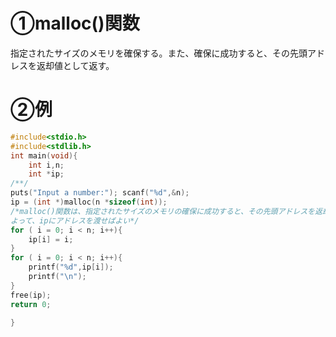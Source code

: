 # ➀malloc()関数

指定されたサイズのメモリを確保する。また、確保に成功すると、その先頭アドレスを返却値として返す。

# ➁例
```c
#include<stdio.h>
#include<stdlib.h>
int main(void){
	int i,n;
	int *ip;
/**/
puts("Input a number:"); scanf("%d",&n);
ip = (int *)malloc(n *sizeof(int));
/*malloc()関数は、指定されたサイズのメモリの確保に成功すると、その先頭アドレスを返却地として返す。
よって、ipにアドレスを渡せばよい*/
for ( i = 0; i < n; i++){
	ip[i] = i;
}
for ( i = 0; i < n; i++){
	printf("%d",ip[i]);
	printf("\n");
}
free(ip);
return 0;

}
```

